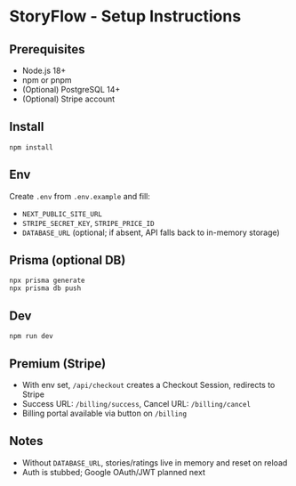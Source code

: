 # StoryFlow - Setup Instructions

## Prerequisites
- Node.js 18+
- npm or pnpm
- (Optional) PostgreSQL 14+
- (Optional) Stripe account

## Install
```
npm install
```

## Env
Create `.env` from `.env.example` and fill:
- `NEXT_PUBLIC_SITE_URL`
- `STRIPE_SECRET_KEY`, `STRIPE_PRICE_ID`
- `DATABASE_URL` (optional; if absent, API falls back to in-memory storage)

## Prisma (optional DB)
```
npx prisma generate
npx prisma db push
```

## Dev
```
npm run dev
```

## Premium (Stripe)
- With env set, `/api/checkout` creates a Checkout Session, redirects to Stripe
- Success URL: `/billing/success`, Cancel URL: `/billing/cancel`
- Billing portal available via button on `/billing`

## Notes
- Without `DATABASE_URL`, stories/ratings live in memory and reset on reload
- Auth is stubbed; Google OAuth/JWT planned next
